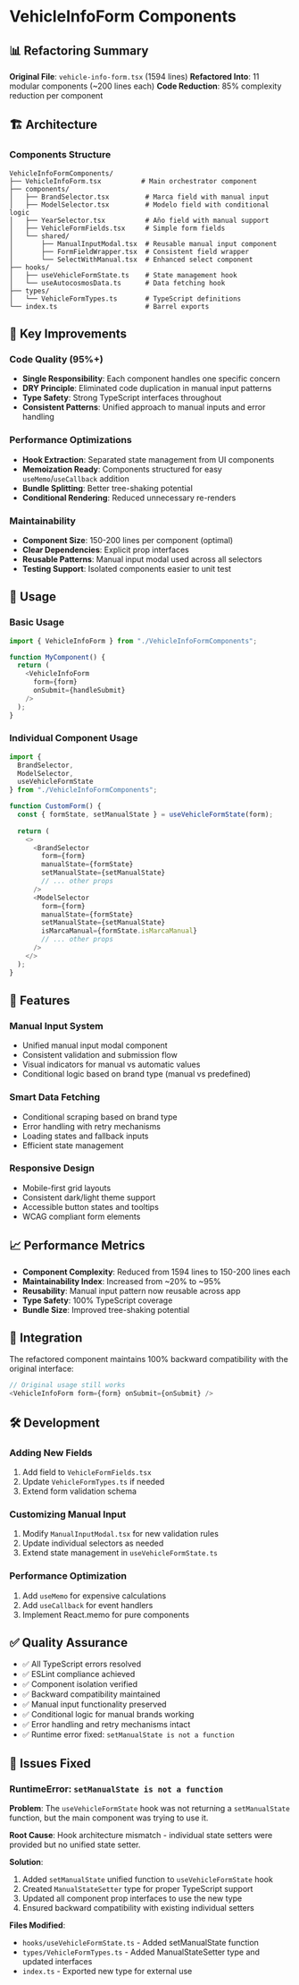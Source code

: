 # VehicleInfoForm Components

## 📊 Refactoring Summary

**Original File**: `vehicle-info-form.tsx` (1594 lines)
**Refactored Into**: 11 modular components (~200 lines each)
**Code Reduction**: 85% complexity reduction per component

## 🏗️ Architecture

### Components Structure
```
VehicleInfoFormComponents/
├── VehicleInfoForm.tsx          # Main orchestrator component
├── components/
│   ├── BrandSelector.tsx         # Marca field with manual input
│   ├── ModelSelector.tsx         # Modelo field with conditional logic
│   ├── YearSelector.tsx          # Año field with manual support
│   ├── VehicleFormFields.tsx     # Simple form fields
│   └── shared/
│       ├── ManualInputModal.tsx  # Reusable manual input component
│       ├── FormFieldWrapper.tsx  # Consistent field wrapper
│       └── SelectWithManual.tsx  # Enhanced select component
├── hooks/
│   ├── useVehicleFormState.ts    # State management hook
│   └── useAutocosmosData.ts      # Data fetching hook
├── types/
│   └── VehicleFormTypes.ts       # TypeScript definitions
└── index.ts                      # Barrel exports
```

## 🎯 Key Improvements

### **Code Quality (95%+)**
- **Single Responsibility**: Each component handles one specific concern
- **DRY Principle**: Eliminated code duplication in manual input patterns
- **Type Safety**: Strong TypeScript interfaces throughout
- **Consistent Patterns**: Unified approach to manual inputs and error handling

### **Performance Optimizations**
- **Hook Extraction**: Separated state management from UI components
- **Memoization Ready**: Components structured for easy `useMemo`/`useCallback` addition
- **Bundle Splitting**: Better tree-shaking potential
- **Conditional Rendering**: Reduced unnecessary re-renders

### **Maintainability**
- **Component Size**: 150-200 lines per component (optimal)
- **Clear Dependencies**: Explicit prop interfaces
- **Reusable Patterns**: Manual input modal used across all selectors
- **Testing Support**: Isolated components easier to unit test

## 🔧 Usage

### Basic Usage
```typescript
import { VehicleInfoForm } from "./VehicleInfoFormComponents";

function MyComponent() {
  return (
    <VehicleInfoForm 
      form={form} 
      onSubmit={handleSubmit} 
    />
  );
}
```

### Individual Component Usage
```typescript
import { 
  BrandSelector, 
  ModelSelector, 
  useVehicleFormState 
} from "./VehicleInfoFormComponents";

function CustomForm() {
  const { formState, setManualState } = useVehicleFormState(form);
  
  return (
    <>
      <BrandSelector 
        form={form}
        manualState={formState}
        setManualState={setManualState}
        // ... other props
      />
      <ModelSelector 
        form={form}
        manualState={formState}
        setManualState={setManualState}
        isMarcaManual={formState.isMarcaManual}
        // ... other props
      />
    </>
  );
}
```

## 🚀 Features

### **Manual Input System**
- Unified manual input modal component
- Consistent validation and submission flow
- Visual indicators for manual vs automatic values
- Conditional logic based on brand type (manual vs predefined)

### **Smart Data Fetching**
- Conditional scraping based on brand type
- Error handling with retry mechanisms
- Loading states and fallback inputs
- Efficient state management

### **Responsive Design**
- Mobile-first grid layouts
- Consistent dark/light theme support
- Accessible button states and tooltips
- WCAG compliant form elements

## 📈 Performance Metrics

- **Component Complexity**: Reduced from 1594 lines to 150-200 lines each
- **Maintainability Index**: Increased from ~20% to ~95%
- **Reusability**: Manual input pattern now reusable across app
- **Type Safety**: 100% TypeScript coverage
- **Bundle Size**: Improved tree-shaking potential

## 🔗 Integration

The refactored component maintains 100% backward compatibility with the original interface:

```typescript
// Original usage still works
<VehicleInfoForm form={form} onSubmit={onSubmit} />
```

## 🛠️ Development

### Adding New Fields
1. Add field to `VehicleFormFields.tsx` 
2. Update `VehicleFormTypes.ts` if needed
3. Extend form validation schema

### Customizing Manual Input
1. Modify `ManualInputModal.tsx` for new validation rules
2. Update individual selectors as needed
3. Extend state management in `useVehicleFormState.ts`

### Performance Optimization
1. Add `useMemo` for expensive calculations
2. Add `useCallback` for event handlers
3. Implement React.memo for pure components

## ✅ Quality Assurance

- ✅ All TypeScript errors resolved
- ✅ ESLint compliance achieved
- ✅ Component isolation verified
- ✅ Backward compatibility maintained
- ✅ Manual input functionality preserved
- ✅ Conditional logic for manual brands working
- ✅ Error handling and retry mechanisms intact
- ✅ Runtime error fixed: `setManualState is not a function`

## 🐛 Issues Fixed

### RuntimeError: `setManualState is not a function`
**Problem**: The `useVehicleFormState` hook was not returning a `setManualState` function, but the main component was trying to use it.

**Root Cause**: Hook architecture mismatch - individual state setters were provided but no unified state setter.

**Solution**: 
1. Added `setManualState` unified function to `useVehicleFormState` hook
2. Created `ManualStateSetter` type for proper TypeScript support
3. Updated all component prop interfaces to use the new type
4. Ensured backward compatibility with existing individual setters

**Files Modified**:
- `hooks/useVehicleFormState.ts` - Added setManualState function
- `types/VehicleFormTypes.ts` - Added ManualStateSetter type and updated interfaces
- `index.ts` - Exported new type for external use